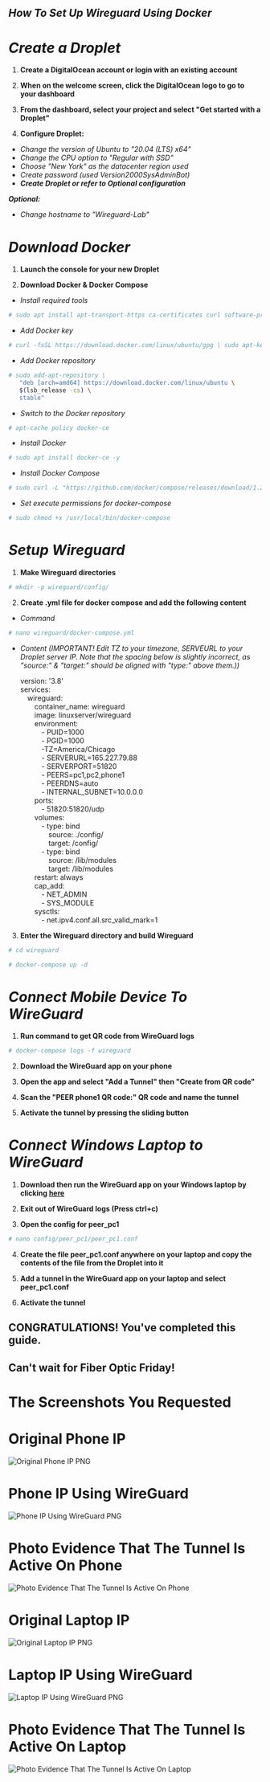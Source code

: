 ## ***How To Set Up Wireguard Using Docker***

# ***Create a Droplet***

1. **Create a DigitalOcean account or login with an existing account**

2. **When on the welcome screen, click the DigitalOcean logo to go to your dashboard**

3. **From the dashboard, select your project and select "Get started with a Droplet"**

4. **Configure Droplet:**
- *Change the version of Ubuntu to "20.04 (LTS) x64"*
- *Change the CPU option to "Regular with SSD"*
- *Choose "New York" as the datacenter region used*
- *Create password (used Version2000SysAdminBot)*
- ***Create Droplet or refer to Optional configuration***

***Optional:*** 
- *Change hostname to "Wireguard-Lab"*

# ***Download Docker***

1. **Launch the console for your new Droplet**

1. **Download Docker & Docker Compose**
- *Install required tools*
```sh
# sudo apt install apt-transport-https ca-certificates curl software-properties-common -y
```
- *Add Docker key*
```sh
# curl -fsSL https://download.docker.com/linux/ubuntu/gpg | sudo apt-key add -
```
- *Add Docker repository*
```sh
# sudo add-apt-repository \
   "deb [arch=amd64] https://download.docker.com/linux/ubuntu \
   $(lsb_release -cs) \
   stable"
```
- *Switch to the Docker repository*
```sh
# apt-cache policy docker-ce
```
- *Install Docker*
```sh
# sudo apt install docker-ce -y
```
- *Install Docker Compose*
```sh
# sudo curl -L "https://github.com/docker/compose/releases/download/1.27.4/docker-compose-$(uname -s)-$(uname -m)" -o /usr/local/bin/docker-compose
```
- *Set execute permissions for docker-compose*
```sh
# sudo chmod +x /usr/local/bin/docker-compose
```

# ***Setup Wireguard***

1. **Make Wireguard directories**
```sh
# mkdir -p wireguard/config/
```
2. **Create .yml file for docker compose and add the following content**
- *Command*
```sh
# nano wireguard/docker-compose.yml
```
- *Content (IMPORTANT! Edit TZ to your timezone, SERVEURL to your Droplet server IP. Note that the spacing below is slightly incorrect, as "source:" & "target:" should be aligned with "type:" above them.))*

    version: '3.8'\
    services:\
    &ensp;&ensp;wireguard:\
    &ensp;&ensp;&ensp;&ensp;container_name: wireguard\
    &ensp;&ensp;&ensp;&ensp;image: linuxserver/wireguard\
    &ensp;&ensp;&ensp;&ensp;environment:\
    &ensp;&ensp;&ensp;&ensp;&ensp;&ensp;- PUID=1000\
    &ensp;&ensp;&ensp;&ensp;&ensp;&ensp;- PGID=1000\
    &ensp;&ensp;&ensp;&ensp;&ensp;&ensp;-TZ=America/Chicago\
    &ensp;&ensp;&ensp;&ensp;&ensp;&ensp;- SERVERURL=165.227.79.88\
    &ensp;&ensp;&ensp;&ensp;&ensp;&ensp;- SERVERPORT=51820\
    &ensp;&ensp;&ensp;&ensp;&ensp;&ensp;- PEERS=pc1,pc2,phone1\
    &ensp;&ensp;&ensp;&ensp;&ensp;&ensp;- PEERDNS=auto\
    &ensp;&ensp;&ensp;&ensp;&ensp;&ensp;- INTERNAL_SUBNET=10.0.0.0\
    &ensp;&ensp;&ensp;&ensp;ports:\
    &ensp;&ensp;&ensp;&ensp;&ensp;&ensp;- 51820:51820/udp\
    &ensp;&ensp;&ensp;&ensp;volumes:\
    &ensp;&ensp;&ensp;&ensp;&ensp;&ensp;- type: bind\
    &ensp;&ensp;&ensp;&ensp;&ensp;&ensp;&ensp;&ensp;source: ./config/\
    &ensp;&ensp;&ensp;&ensp;&ensp;&ensp;&ensp;&ensp;target: /config/\
    &ensp;&ensp;&ensp;&ensp;&ensp;&ensp;- type: bind\
    &ensp;&ensp;&ensp;&ensp;&ensp;&ensp;&ensp;&ensp;source: /lib/modules\
    &ensp;&ensp;&ensp;&ensp;&ensp;&ensp;&ensp;&ensp;target: /lib/modules\
    &ensp;&ensp;&ensp;&ensp;restart: always\
    &ensp;&ensp;&ensp;&ensp;cap_add:\
    &ensp;&ensp;&ensp;&ensp;&ensp;&ensp;- NET_ADMIN\
    &ensp;&ensp;&ensp;&ensp;&ensp;&ensp;- SYS_MODULE\
    &ensp;&ensp;&ensp;&ensp;sysctls:\
    &ensp;&ensp;&ensp;&ensp;&ensp;&ensp;- net.ipv4.conf.all.src_valid_mark=1


3. **Enter the Wireguard directory and build Wireguard**

```sh
# cd wireguard

# docker-compose up -d
```

# ***Connect Mobile Device To WireGuard***

1. **Run command to get QR code from WireGuard logs**
```sh
# docker-compose logs -f wireguard
```

2. **Download the WireGuard app on your phone**

3. **Open the app and select "Add a Tunnel" then "Create from QR code"**

4. **Scan the "PEER phone1 QR code:" QR code and name the tunnel**

5. **Activate the tunnel by pressing the sliding button**

# ***Connect Windows Laptop to WireGuard***

1. **Download then run the WireGuard app on your Windows laptop by clicking [here](https://download.wireguard.com/windows-client/wireguard-installer.exe)**

2. **Exit out of WireGuard logs (Press ctrl+c)**

3. **Open the config for peer_pc1** 
```sh
# nano config/peer_pc1/peer_pc1.conf
```

4. **Create the file peer_pc1.conf anywhere on your laptop and copy the contents of the file from the Droplet into it**

5. **Add a tunnel in the WireGuard app on your laptop and select peer_pc1.conf**

6. **Activate the tunnel**

## **CONGRATULATIONS! You've completed this guide.**

## **Can't wait for Fiber Optic Friday!**

# **The Screenshots You Requested**

# **Original Phone IP**
![Original Phone IP PNG](docs/assets/Original.PNG)

# **Phone IP Using WireGuard**
![Phone IP Using WireGuard PNG](docs/assets/VPN.PNG)

# **Photo Evidence That The Tunnel Is Active On Phone**
![Photo Evidence That The Tunnel Is Active On Phone](docs/assets/Evidence.PNG)

# **Original Laptop IP**
![Original Laptop IP PNG](docs/assets/LOriginal.png)

# **Laptop IP Using WireGuard**
![Laptop IP Using WireGuard PNG](docs/assets/LVPN.png)

# **Photo Evidence That The Tunnel Is Active On Laptop**
![Photo Evidence That The Tunnel Is Active On Laptop](docs/assets/LEvidence.png)